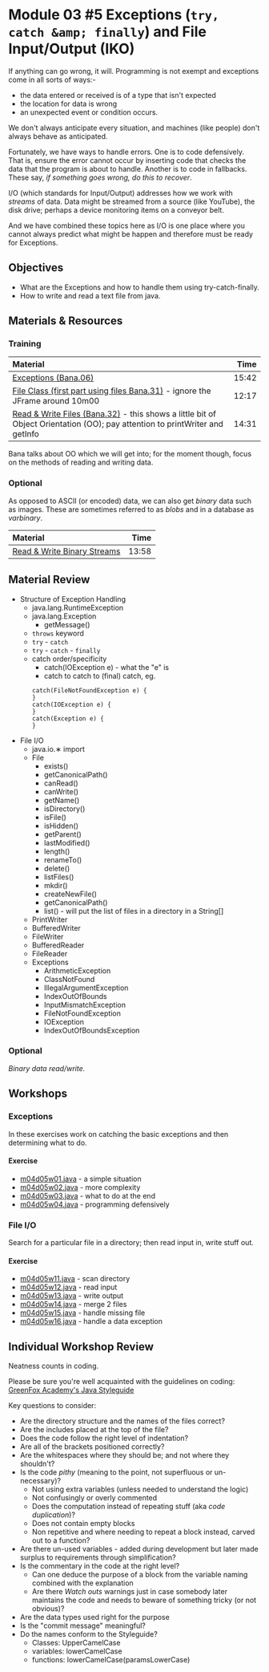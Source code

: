 # Module 03 #5 Exceptions (`try, catch &amp; finally`) and File Input/Output (IKO)
If anything can go wrong, it will.   Programming is not exempt and exceptions come in all sorts of ways:-
- the data entered or received is of a type that isn't expected
- the location for data is wrong
- an unexpected event or condition occurs.

We don't always anticipate every situation, and machines (like people) don't always behave as anticipated.

Fortunately, we have ways to handle errors.  One is to code defensively.  That is, ensure the error cannot occur by inserting code that  checks the data that the program is about to handle.  Another is to code in fallbacks.  These say, *if something goes wrong, do this to recover*.

I/O (which standards for Input/Output) addresses how we work with *streams* of data.  Data might be streamed from a source (like YouTube), the disk drive; perhaps a device monitoring items on a conveyor belt.  

And we have combined these topics here as I/O is one place where you cannot always predict what might be happen and therefore must be ready for Exceptions.  

## Objectives
 - What are the Exceptions and how to handle them using try-catch-finally.
 - How to write and read a text file from java.

## Materials & Resources

### Training
| Material | Time |
|:-------- |-----:|
|[Exceptions (Bana.06)](https://www.youtube.com/watch?v=EWj60p8esD0)|15:42|
|[File Class (first part using files Bana.31)](https://www.youtube.com/watch?v=o9F73FU2vzs) - ignore the JFrame around 10m00|12:17|
|[Read & Write Files (Bana.32)](https://www.youtube.com/watch?v=D_WDuwnaobg) - this shows a little bit of Object Orientation (OO); pay attention to printWriter and getInfo|14:31|

Bana talks about OO which we will get into; for the moment though, focus on the methods of reading and writing data.  

### Optional
As opposed to ASCII (or encoded) data, we can also get *binary* data such as images.  These are sometimes referred to as *blobs* and in a database as *varbinary*.

| Material | Time |
|:-------- |-----:|
|[Read & Write Binary Streams](https://www.youtube.com/watch?v=X81XIVaMWCQ)|13:58|

## Material Review
- Structure of Exception Handling
  - java.lang.RuntimeException
  - java.lang.Exception
    - getMessage()
  - `throws` keyword
  - `try` - `catch`
  - `try` - `catch` - `finally`
  - catch order/specificity
    - catch(IOException e) - what the "e" is
    - catch to catch to (final) catch, eg.
    ```
    catch(FileNotFoundException e) {
    }
    catch(IOException e) {
    }
    catch(Exception e) {
    }
    ```
- File I/O
  - java.io.&lowast; import
  - File
    - exists()
    - getCanonicalPath()
    - canRead()
    - canWrite()
    - getName()
    - isDirectory()
    - isFile()
    - isHidden()
    - getParent()
    - lastModified()
    - length()
    - renameTo()
    - delete()
    - listFiles()
    - mkdir()
    - createNewFile()
    - getCanonicalPath()
    - list() - will put the list of files in a directory in a String[]
  - PrintWriter
  - BufferedWriter
  - FileWriter
  - BufferedReader
  - FileReader
  - Exceptions
    - ArithmeticException
    - ClassNotFound
    - IllegalArgumentException
    - IndexOutOfBounds
    - InputMismatchException
    - FileNotFoundException
    - IOException
    - IndexOutOfBoundsException

### Optional
*Binary data read/write.*

## Workshops
### Exceptions
In these exercises work on catching the basic exceptions and then determining what to do.

#### Exercise
- [m04d05w01.java](workshop/Workshop01.java) - a simple situation
- [m04d05w02.java](workshop/Workshop02.java) - more complexity
- [m04d05w03.java](workshop/Workshop03.java) - what to do at the end 
- [m04d05w04.java](workshop/Workshop04.java) - programming defensively

### File I/O
Search for a particular file in a directory; then read input in, write stuff out.

#### Exercise
- [m04d05w11.java](workshop/Workshop11.java) - scan directory
- [m04d05w12.java](workshop/Workshop12.java) - read input
- [m04d05w13.java](workshop/Workshop13.java) - write output
- [m04d05w14.java](workshop/Workshop14.java) - merge 2 files
- [m04d05w15.java](workshop/Workshop15.java) - handle missing file
- [m04d05w16.java](workshop/Workshop16.java) - handle a data exception

## Individual Workshop Review
Neatness counts in coding.

Please be sure you're well acquainted with the guidelines on coding: [GreenFox Academy's Java Styleguide](../../styleguide/java.md)

Key questions to consider:
- Are the directory structure and the names of the files correct?
- Are the includes placed at the top of the file?
- Does the code follow the right level of indentation?
- Are all of the brackets positioned correctly?
- Are the whitespaces where they should be; and not where they shouldn't?
- Is the code *pithy* (meaning to the point, not superfluous or un-necessary)?
  - Not using extra variables (unless needed to understand the logic)
  - Not confusingly or overly commented
  - Does the computation instead of repeating stuff (aka *code duplication*)?
  - Does not contain empty blocks
  - Non repetitive and where needing to repeat a block instead, carved out to a function?
- Are there un-used variables - added during development but later made surplus to requirements through simplification?
- Is the commentary in the code at the right level?
  - Can one deduce the purpose of a block from the variable naming combined with the explanation
  - Are there *Watch outs* warnings just in case somebody later maintains the code and needs to beware of something tricky (or not obvious)?
- Are the data types used right for the purpose
- Is the "commit message" meaningful?
- Do the names conform to the Styleguide?
    - Classes: UpperCamelCase
    - variables: lowerCamelCase
    - functions: lowerCamelCase(paramsLowerCase)
